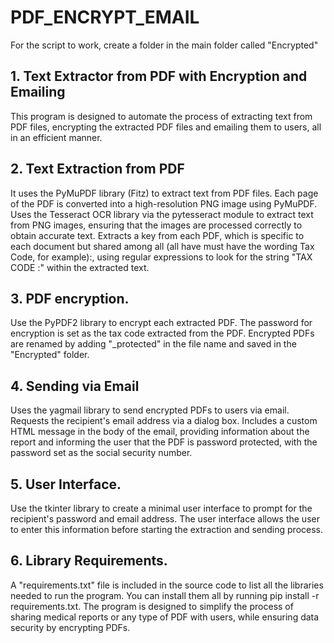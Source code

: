 # PDF_ENCRYPT_EMAIL

For the script to work, create a folder in the main folder called "Encrypted"


## 1. Text Extractor from PDF with Encryption and Emailing
This program is designed to automate the process of extracting text from PDF files, encrypting the extracted PDF files and emailing them to users, all in an efficient manner.

## 2. Text Extraction from PDF
It uses the PyMuPDF library (Fitz) to extract text from PDF files. Each page of the PDF is converted into a high-resolution PNG image using PyMuPDF.
Uses the Tesseract OCR library via the pytesseract module to extract text from PNG images, ensuring that the images are processed correctly to obtain accurate text.
Extracts a key from each PDF, which is specific to each document but shared among all (all have must have the wording Tax Code, for example):, using regular expressions to look for the string "TAX CODE :" within the extracted text.

## 3. PDF encryption.
Use the PyPDF2 library to encrypt each extracted PDF.
The password for encryption is set as the tax code extracted from the PDF.
Encrypted PDFs are renamed by adding "_protected" in the file name and saved in the "Encrypted" folder.

## 4. Sending via Email
Uses the yagmail library to send encrypted PDFs to users via email.
Requests the recipient's email address via a dialog box.
Includes a custom HTML message in the body of the email, providing information about the report and informing the user that the PDF is password protected, with the password set as the social security number.

## 5. User Interface.
Use the tkinter library to create a minimal user interface to prompt for the recipient's password and email address.
The user interface allows the user to enter this information before starting the extraction and sending process.

## 6. Library Requirements.
A "requirements.txt" file is included in the source code to list all the libraries needed to run the program. You can install them all by running pip install -r requirements.txt.
The program is designed to simplify the process of sharing medical reports or any type of PDF with users, while ensuring data security by encrypting PDFs.
